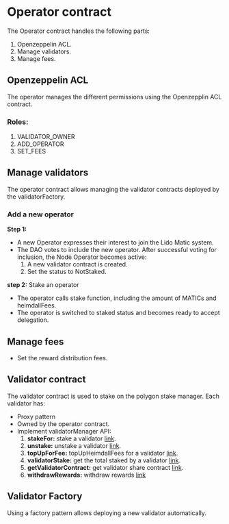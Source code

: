 # Operator contract
The Operator contract handles the following parts:
1. Openzeppelin ACL.
2. Manage validators.
3. Manage fees.

## Openzeppelin ACL
The operator manages the different permissions using the Openzepplin ACL contract.
### Roles:
1. VALIDATOR_OWNER
2. ADD_OPERATOR
3. SET_FEES
## Manage validators
The operator contract allows managing the validator contracts deployed by the validatorFactory.

### Add a new operator
**Step 1:**
- A new Operator expresses their interest to join the Lido Matic system.
- The DAO votes to include the new operator. After successful voting for inclusion, the Node Operator becomes active:
    1. A new validator contract is created.
    2. Set the status to NotStaked.

**step 2:** Stake an operator
- The operator calls stake function, including the amount of MATICs and heimdallFees.
- The operator is switched to staked status and becomes ready to accept delegation.

## Manage fees
- Set the reward distribution fees.

## Validator contract
The validator contract is used to stake on the polygon stake manager.
Each validator has:
- Proxy pattern
- Owned by the operator contract.
- Implement validatorManager API:
    1. **stakeFor:** stake a validator [link](https://github.com/maticnetwork/contracts/blob/v0.3.0-backport/contracts/staking/stakeManager/StakeManager.sol#L446).
    2. **unstake:** unstake a validator [link](https://github.com/maticnetwork/contracts/blob/v0.3.0-backport/contracts/staking/stakeManager/StakeManager.sol#L411).
    3. **topUpForFee:** topUpHeimdallFees for a validator [link](https://github.com/maticnetwork/contracts/blob/v0.3.0-backport/contracts/staking/stakeManager/StakeManager.sol#L334).
    4. **validatorStake:** get the total staked by a validator [link](https://github.com/maticnetwork/contracts/blob/v0.3.0-backport/contracts/staking/stakeManager/StakeManager.sol#L146).
    5. **getValidatorContract:** get validator share contract [link](https://github.com/maticnetwork/contracts/blob/v0.3.0-backport/contracts/staking/stakeManager/StakeManager.sol#L488).
    6. **withdrawRewards:** withdraw rewards [link](https://github.com/maticnetwork/contracts/blob/v0.3.0-backport/contracts/staking/stakeManager/StakeManager.sol#L516)

## Validator Factory
Using a factory pattern allows deploying a new validator automatically.